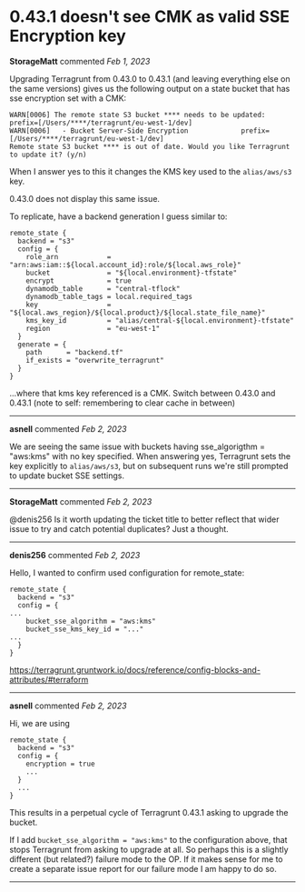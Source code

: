 # 0.43.1 doesn't see CMK as valid SSE Encryption key

**StorageMatt** commented *Feb 1, 2023*

Upgrading Terragrunt from 0.43.0 to 0.43.1 (and leaving everything else on the same versions) gives us the following output on a state bucket that has sse encryption set with a CMK:
```
WARN[0006] The remote state S3 bucket **** needs to be updated:  prefix=[/Users/****/terragrunt/eu-west-1/dev]
WARN[0006]   - Bucket Server-Side Encryption             prefix=[/Users/****/terragrunt/eu-west-1/dev]
Remote state S3 bucket **** is out of date. Would you like Terragrunt to update it? (y/n)
```
When I answer yes to this it changes the KMS key used to the `alias/aws/s3` key.

0.43.0 does not display this same issue.

To replicate, have a backend generation I guess similar to:
```
remote_state {
  backend = "s3"
  config = {
    role_arn            = "arn:aws:iam::${local.account_id}:role/${local.aws_role}"
    bucket              = "${local.environment}-tfstate"
    encrypt             = true
    dynamodb_table      = "central-tflock"
    dynamodb_table_tags = local.required_tags
    key                 = "${local.aws_region}/${local.product}/${local.state_file_name}"
    kms_key_id          = "alias/central-${local.environment}-tfstate"
    region              = "eu-west-1"
  }
  generate = {
    path      = "backend.tf"
    if_exists = "overwrite_terragrunt"
  }
}
```

...where that kms key referenced is a CMK. Switch between 0.43.0 and 0.43.1 (note to self: remembering to clear cache in between)
<br />
***


**asnell** commented *Feb 2, 2023*

We are seeing the same issue with buckets having sse_algorigthm = "aws:kms" with no key specified. When answering yes, Terragrunt sets the key explicitly to `alias/aws/s3`, but on subsequent runs we're still prompted to update bucket SSE settings. 
***

**StorageMatt** commented *Feb 2, 2023*

@denis256 Is it worth updating the ticket title to better reflect that wider issue to try and catch potential duplicates?
Just a thought.
***

**denis256** commented *Feb 2, 2023*

Hello,
I wanted to confirm used configuration for remote_state:

```
remote_state {
  backend = "s3"
  config = {
...
    bucket_sse_algorithm = "aws:kms"
    bucket_sse_kms_key_id = "..."
...
  }
}
```


https://terragrunt.gruntwork.io/docs/reference/config-blocks-and-attributes/#terraform
***

**asnell** commented *Feb 2, 2023*

Hi, we are using

```
remote_state {
  backend = "s3"
  config = {
    encryption = true
    ...
  }
  ...
}
```

This results in a perpetual cycle of Terragrunt 0.43.1 asking to upgrade the bucket.

If I add `bucket_sse_algorithm = "aws:kms"` to the configuration above, that stops Terragrunt from asking to upgrade at all. So perhaps this is a slightly different (but related?) failure mode to the OP. If it makes sense for me to create a separate issue report for our failure mode I am happy to do so.
***

